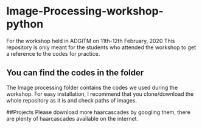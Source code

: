 # Image-Processing-workshop-python
For the workshop held in ADGITM on 11th-12th February, 2020
This repository is only meant for the students who attended the workshop to get a reference to the codes for practice.

## You can find the codes in the folder

The Image processing folder contains the codes we used during the workshop. 
For easy installation, I recommend that you clone/download the whole repository as it is and check paths of images.

##Projects
Please download more haarcascades by googling them, there are plenty of haarcascades available on the internet.

